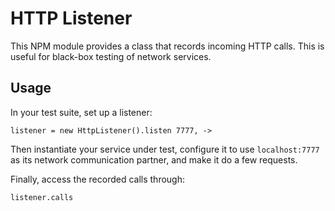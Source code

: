 # HTTP Listener

This NPM module provides a class that records incoming HTTP calls.
This is useful for black-box testing of network services.


## Usage

In your test suite, set up a listener:

```livescript
listener = new HttpListener().listen 7777, ->
```

Then instantiate your service under test, configure it to use `localhost:7777`
as its network communication partner,
and make it do a few requests.

Finally, access the recorded calls through:

```livescript
listener.calls
```
